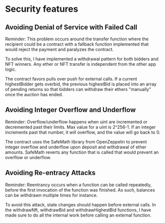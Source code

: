 # Security features

## Avoiding Denial of Service with Failed Call

Reminder: This problem occurs around the transfer function where the recipient could be a contract with a fallback function implemented that would reject the payment and paralyzes the contract.

To solve this, I have implemented a withdrawal pattern for both bidders and NFT winners. Any ether or NFT transfer is independent from the other app logic.

The contract favors pulls over push for external calls. If a current highestBidder gets overbid, the previous highestBid is placed into an array of pending returns so that bidders can withdraw their ethers "manually" once the auction has ended.

## Avoiding Integer Overflow and Underflow

Reminder: Overflow/underflow happens when uint are incremented or decremented past their limits.
Max value for a uint is 2^256-1. If an integer increments past that number, it will overflow, and the value will go back to 0.

The contract uses the SafeMath library from OpenZeppelin to prevent integer overflow and underflow upon deposit and withdrawal of ether amounts.
SafeMath reverts any function that is called that would prevent an overflow or underflow.

## Avoiding Re-entracy Attacks

Reminder: Reentrancy occurs when a function can be called repeatedly, before the first invocation of the function was finished.
As such, balances can be withdrawn multiple times for instance.

To avoid this attack, state changes should happen before external calls.
In the withdrawNft, withdrawBid and withdrawHighestBid functions, I have made sure to do all the internal work before calling an external function.
